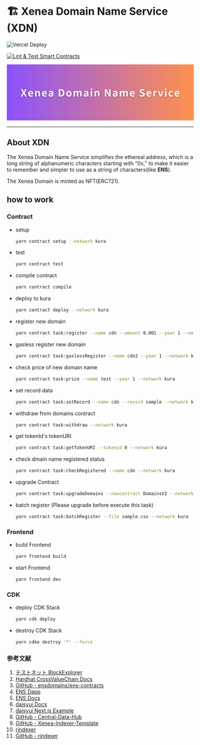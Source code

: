 # 🏗 Xenea Domain Name Service (XDN)

![Vercel Deploy](https://deploy-badge.vercel.app/vercel/cdn-nextjs)

[![Lint & Test Smart Contracts](https://github.com/mashharuki/CDN/actions/workflows/lint.yaml/badge.svg)](https://github.com/mashharuki/CDN/actions/workflows/lint.yaml)

![](./docs/banner.png)

---

## About XDN

The Xenea Domain Name Service simplifies the ethereal address, which is a long string of alphanumeric characters starting with "0x," to make it easier to remember and simpler to use as a string of characters(like **ENS**).

The Xenea Domain is minted as NFT(ERC721).

## how to work

### Contract

- setup

  ```bash
  yarn contract setup --network kura
  ```

- test

  ```bash
  yarn contract test
  ```

- compile contract

  ```bash
  yarn contract compile
  ```

- deploy to kura

  ```bash
  yarn contract deploy --network kura
  ```

- register new domain

  ```bash
  yarn contract task:register --name cdn --amount 0.001 --year 1 --network kura
  ```

- gasless register new domain

  ```bash
  yarn contract task:gaslessRegister --name cdn2 --year 1 --network kura
  ```

- check price of new domain name

  ```bash
  yarn contract task:price --name test --year 1 --network kura
  ```

- set record data

  ```bash
  yarn contract task:setRecord --name cdn --record sample --network kura
  ```

- withdraw from domains contract

  ```bash
  yarn contract task:withdraw --network kura
  ```

- get tokenId's tokenURI

  ```bash
  yarn contract task:getTokenURI --tokenid 0 --network kura
  ```

- check dmain name registered status

  ```bash
  yarn contract task:checkRegistered --name cdn --network kura
  ```

- upgrade Contract

  ```bash
  yarn contract task:upgradeDomains --newcontract DomainsV2 --network kura
  ```

- batch register (Please upgrade before execute this task)

  ```bash
  yarn contract task:batchRegister --file sample.csv --network kura
  ```

### Frontend

- build Frontend

  ```bash
  yarn frontend build
  ```

- start Frontend

  ```bash
  yarn frontend dev
  ```

### CDK

- deploy CDK Stack

  ```bash
  yarn cdk deploy
  ```

- destroy CDK Stack

  ```bash
  yarn cdke destroy '*' --force
  ```

### 参考文献

1. [テストネット BlockExplorer](https://testnet.crossvaluescan.com/)
2. [Hardhat CrossValueChain Docs](https://docs.crossvalue.io/testnet/how-to-deploy-to-smart-contracts-hardhat)
3. [GitHub - ensdomains/ens-contracts](https://github.com/ensdomains/ens-contracts/tree/staging)
4. [ENS Dapp](https://app.ens.domains/unsupportedNetwork)
5. [ENS Docs](https://docs.ens.domains/registry/eth)
6. [daisyui Docs](https://daisyui.com/docs/themes)
7. [daisyui Next.js Example](https://stackblitz.com/edit/daisyui-nextjs?file=app%2Fpage.jsx)
8. [GitHub - Central-Data-Hub](https://github.com/cardene777/Central-Data-Hub)
9. [GitHub - Xenea-Indexer-Template](https://github.com/cardene777/Xenea-Indexer-Template)
10. [rindexer](https://rindexer.xyz/docs/introduction/installation)
11. [GitHub - rindexer](https://github.com/joshstevens19/rindexer)
